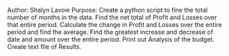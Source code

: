 Author: Shalyn Lavoie
Purpose:
Create a python script to fine the total number of months in the data.
Find the net total of Profit and Losses over that entire period.
Calculate the change in Profit and Losses over the entire period and find the average.
Find the greatest increase and decrease of date and amount over the entire period.
Print out Analysis of the budget.
Create text file of Results.